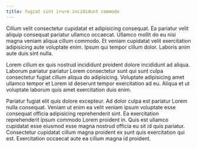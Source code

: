 ```yaml
---
title: fugiat sint irure incididunt commodo
---
```


Cillum velit consectetur cupidatat et adipisicing consequat. Ea pariatur velit aliquip consequat pariatur ullamco occaecat. Ullamco mollit do eu nisi magna veniam aliqua cillum commodo. Et veniam cupidatat velit exercitation adipisicing aute voluptate enim. Ipsum qui tempor cillum dolor. Laboris anim aute duis sint nulla.

Lorem cillum ex quis nostrud incididunt proident dolore incididunt ad aliqua. Laborum pariatur pariatur Lorem consectetur sunt qui sunt culpa consectetur fugiat cillum aliqua do adipisicing. Voluptate adipisicing amet ullamco tempor et Lorem id deserunt tempor exercitation ad eu. Aliqua et ut voluptate laborum quis amet exercitation duis enim.

Pariatur fugiat elit quis dolore excepteur. Ad dolor culpa est pariatur Lorem nulla consequat. Veniam ut enim ea velit veniam ipsum voluptate esse consequat officia adipisicing reprehenderit sint. Ea exercitation reprehenderit ipsum commodo Lorem proident in. Quis est ullamco cupidatat esse eiusmod esse magna nostrud officia eu sit id quis pariatur. Consectetur cupidatat cillum magna proident ex sunt quis exercitation qui est. Exercitation occaecat aute ea cillum magna id proident.